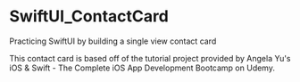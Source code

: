 # SwiftUI_ContactCard
Practicing SwiftUI by building a single view contact card

This contact card is based off of the tutorial project provided by Angela Yu's iOS & Swift - The Complete iOS App Development Bootcamp on Udemy.

